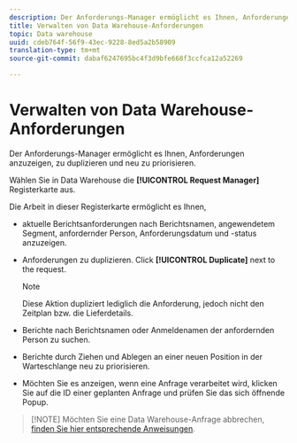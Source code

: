 ```yaml
---
description: Der Anforderungs-Manager ermöglicht es Ihnen, Anforderungen anzuzeigen, zu duplizieren und neu zu priorisieren.
title: Verwalten von Data Warehouse-Anforderungen
topic: Data warehouse
uuid: cdeb764f-56f9-43ec-9228-8ed5a2b58909
translation-type: tm+mt
source-git-commit: dabaf6247695bc4f3d9bfe668f3ccfca12a52269

---
```



# Verwalten von Data Warehouse-Anforderungen

Der Anforderungs-Manager ermöglicht es Ihnen, Anforderungen anzuzeigen, zu duplizieren und neu zu priorisieren.

Wählen Sie in Data Warehouse die **[!UICONTROL Request Manager]** Registerkarte aus.

Die Arbeit in dieser Registerkarte ermöglicht es Ihnen,

* aktuelle Berichtsanforderungen nach Berichtsnamen, angewendetem Segment, anfordernder Person, Anforderungsdatum und -status anzuzeigen.
* Anforderungen zu duplizieren. Click **[!UICONTROL Duplicate]** next to the request.

   >[!NOTE]
   >
   >Diese Aktion dupliziert lediglich die Anforderung, jedoch nicht den Zeitplan bzw. die Lieferdetails.

* Berichte nach Berichtsnamen oder Anmeldenamen der anfordernden Person zu suchen.
* Berichte durch Ziehen und Ablegen an einer neuen Position in der Warteschlange neu zu priorisieren.
* Möchten Sie es anzeigen, wenn eine Anfrage verarbeitet wird, klicken Sie auf die ID einer geplanten Anfrage und prüfen Sie das sich öffnende Popup.

>[!NOTE] Möchten Sie eine Data Warehouse-Anfrage abbrechen, [finden Sie hier entsprechende Anweisungen](https://helpx.adobe.com/de/analytics/kb/cancel-data-warehouse-requests.html).

